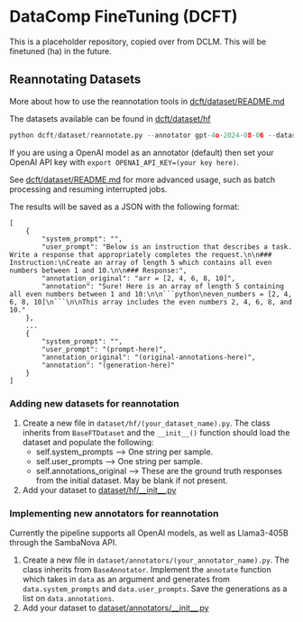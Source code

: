 # DataComp FineTuning (DCFT)

This is a placeholder repository, copied over from DCLM. This will be finetuned (ha) in the future.

## Reannotating Datasets
More about how to use the reannotation tools in [dcft/dataset/README.md](dcft/dataset/README.md)

The datasets available can be found in [dcft/dataset/hf](dcft/dataset/hf)
```python
python dcft/dataset/reannotate.py --annotator gpt-4o-2024-08-06 --dataset (path-to-hf-dataset) 
```
If you are using a OpenAI model as an annotator (default) then set your OpenAI API key with `export OPENAI_API_KEY=(your key here)`.

See [dcft/dataset/README.md](dcft/dataset/README.md) for more advanced usage, such as batch processing and resuming interrupted jobs.

The results will be saved as a JSON with the following format:
```
[
    {
        "system_prompt": "",
        "user_prompt": "Below is an instruction that describes a task. Write a response that appropriately completes the request.\n\n### Instruction:\nCreate an array of length 5 which contains all even numbers between 1 and 10.\n\n### Response:",
        "annotation_original": "arr = [2, 4, 6, 8, 10]",
        "annotation": "Sure! Here is an array of length 5 containing all even numbers between 1 and 10:\n\n```python\neven_numbers = [2, 4, 6, 8, 10]\n```\n\nThis array includes the even numbers 2, 4, 6, 8, and 10."
    },
    ...
    {
        "system_prompt": "",
        "user_prompt": "(prompt-here)",
        "annotation_original": "(original-annotations-here)",
        "annotation": "(generation-here)"
    }
]
```

### Adding new datasets for reannotation
1. Create a new file in `dataset/hf/(your_dataset_name).py`. The class inherits from `BaseFTDataset` and the `__init__()` function should load the dataset and populate the following:
    - self.system_prompts --> One string per sample.
    - self.user_prompts --> One string per sample.
    - self.annotations_original --> These are the ground truth responses from the initial dataset. May be blank if not present.
2. Add your dataset to [dataset/hf/\_\_init\_\_.py](dataset/hf/__init__.py)

### Implementing new annotators for reannotation
Currently the pipeline supports all OpenAI models, as well as Llama3-405B through the SambaNova API.
1. Create a new file in `dataset/annotators/(your_annotator_name).py`. The class inherits from `BaseAnnotator`. Implement the `annotate` function which takes in `data` as an argument and generates from `data.system_prompts` and `data.user_prompts`. Save the generations as a list on `data.annotations`.
2. Add your dataset to [dataset/annotators/\_\_init\_\_.py](dataset/annotators/__init__.py)
